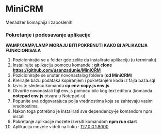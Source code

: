 # MiniCRM
Menadzer komapnija i zaposlenih

<h3>Pokretanje i podesavanje aplikacije</h3>

**WAMP/XAMP/LAMP MORAJU BITI POKRENUTI KAKO BI APLIKACIJA FUNKCIONISALA**
1. Pozicionirajte se u folder gde zelite da instalirate aplikaciju (u terminalu).
2. Instalirajte aplikaciju pomocu komande : <strong>git clone https://github.com/usanzadunje/MiniCRM</strong>
3. Pozicionirajte se unutar novonastalog foldera (<strong>cd MiniCRM</strong>)
4. Kreirajte bazu podataka kopiranjem i pokretanjem koda iz fajla baza.sql
5. Izvrsite sledecu komandu <strong>cp env-copy.js env.js</strong>
6. Otvorite novonastali fajl env.js pomocu bilo kog text editora (komanda <strong>notepad env.js</strong> otvara u Notepad-u)
7. Popunite sva odgovarajuca polja vrednostima koja se zahtevaju vasim vrednostima.
8. Nakon toga potrebno je instalirati sve dependency-je komandom <storng>npm install</strong>
9. Pokretanje aplikacije mozete izvrsiti komandom <strong>npm run start</strong>
10. Aplikaciju mozete videti na linku : <a href="127.0.0.1:8000">127.0.0.1:8000</a>
